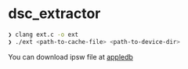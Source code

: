 # dsc_extractor


```bash
❯ clang ext.c -o ext
❯ ./ext <path-to-cache-file> <path-to-device-dir>
```

You can download ipsw file at [appledb](https://github.com/littlebyteorg/appledb)
